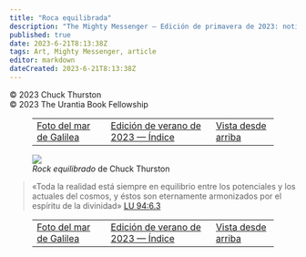 ```yaml
---
title: "Roca equilibrada"
description: "The Mighty Messenger — Edición de primavera de 2023: noticias y opiniones para los lectores de El Libro de Urantia"
published: true
date: 2023-6-21T8:13:38Z
tags: Art, Mighty Messenger, article
editor: markdown
dateCreated: 2023-6-21T8:13:38Z
---
```


<p class="v-card v-sheet theme--light grey lighten-3 px-2">© 2023 Chuck Thurston<br>© 2023 The Urantia Book Fellowship</p>
<figure class="table chapter-navigator">
  <table>
    <tbody>
      <tr>
        <td>
        <a href="/es/article/Chuck_Thurston/Sea_of_Galilee_photo">
          <span class="mdi mdi-arrow-left-drop-circle"></span><span class="pl-2">Foto del mar de Galilea</span>
        </a>
        </td>
        <td>
        <a href="/es/index/articles_mighty_messenger#edición-de-verano-de-2023">
          <span class="mdi mdi-book-open-variant"></span><span class="pl-2">Edición de verano de 2023 — Índice</span>
        </a>
        </td>
        <td>
        <a href="/es/article/Chuck_Thurston/View_from_Above">
          <span class="pr-2">Vista desde arriba</span><span class="mdi mdi-arrow-right-drop-circle"></span>
        </a>
        </td>
      </tr>
    </tbody>
  </table>
</figure>



<figure id="Figure_1" class="image urantiapedia">
<img src="/image/article/The_Mighty_Messenger/2023_Spring/025.jpg">
<figcaption><em>Rock equilibrado</em> de Chuck Thurston</figcaption>
</figure>


> «Toda la realidad está siempre en equilibrio entre los potenciales y los actuales del cosmos, y éstos son eternamente armonizados por el espíritu de la divinidad» <a id="a43_166"></a>[LU 94:6.3](/es/The_Urantia_Book/94#p6_3)



<figure class="table chapter-navigator">
  <table>
    <tbody>
      <tr>
        <td>
        <a href="/es/article/Chuck_Thurston/Sea_of_Galilee_photo">
          <span class="mdi mdi-arrow-left-drop-circle"></span><span class="pl-2">Foto del mar de Galilea</span>
        </a>
        </td>
        <td>
        <a href="/es/index/articles_mighty_messenger#edición-de-verano-de-2023">
          <span class="mdi mdi-book-open-variant"></span><span class="pl-2">Edición de verano de 2023 — Índice</span>
        </a>
        </td>
        <td>
        <a href="/es/article/Chuck_Thurston/View_from_Above">
          <span class="pr-2">Vista desde arriba</span><span class="mdi mdi-arrow-right-drop-circle"></span>
        </a>
        </td>
      </tr>
    </tbody>
  </table>
</figure>
